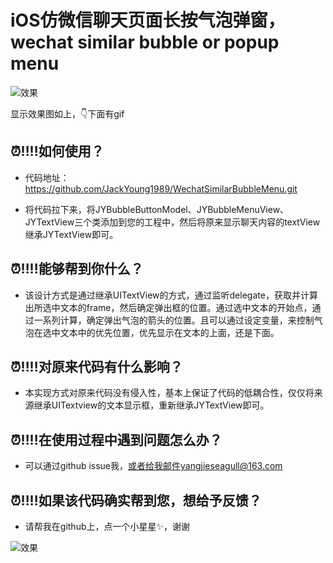 # iOS仿微信聊天页面长按气泡弹窗，wechat similar bubble or popup menu

![效果](https://img-blog.csdnimg.cn/446b728e230248a7870cf1978b1b273a.png?x-oss-process=image/watermark,type_d3F5LXplbmhlaQ,shadow_50,text_Q1NETiBAeWFuZ2ppZXNlYWd1bGw=,size_20,color_FFFFFF,t_70,g_se,x_16)

显示效果图如上，👇下面有gif

## ⏰‼️‼️如何使用？

* 代码地址：https://github.com/JackYoung1989/WechatSimilarBubbleMenu.git

* 将代码拉下来，将JYBubbleButtonModel、JYBubbleMenuView、JYTextView三个类添加到您的工程中，然后将原来显示聊天内容的textView继承JYTextView即可。

## ⏰‼️‼️能够帮到你什么？

* 该设计方式是通过继承UITextView的方式，通过监听delegate，获取并计算出所选中文本的frame，然后确定弹出框的位置。通过选中文本的开始点，通过一系列计算，确定弹出气泡的箭头的位置。且可以通过设定变量，来控制气泡在选中文本中的优先位置，优先显示在文本的上面，还是下面。

## ⏰‼️‼️对原来代码有什么影响？

* 本实现方式对原来代码没有侵入性，基本上保证了代码的低耦合性，仅仅将来源继承UITextview的文本显示框，重新继承JYTextView即可。

## ⏰‼️‼️在使用过程中遇到问题怎么办？

* 可以通过github issue我，或者给我邮件yangjieseagull@163.com

## ⏰‼️‼️如果该代码确实帮到您，想给予反馈？

* 请帮我在github上，点一个小星星✨，谢谢

![效果](https://img-blog.csdnimg.cn/6cbebc191ebe406d9d12bfcdcec5d63b.gif)


